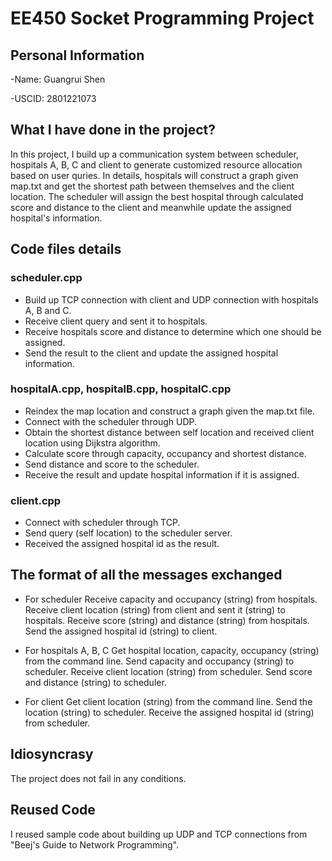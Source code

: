 # EE450 Socket Programming Project

## Personal Information

-Name: Guangrui Shen

-USCID: 2801221073

## What I have done in the project?

In this project, I build up a communication system between scheduler, hospitals A, B, C and client to generate customized resource allocation based on user quries. In details, hospitals will construct a graph given map.txt and get the shortest path between themselves and the client location. The scheduler will assign the best hospital through calculated score and distance to the client and meanwhile update the assigned hospital's information.

## Code files details

### scheduler.cpp
- Build up TCP connection with client and UDP connection with hospitals A, B and C.
- Receive client query and sent it to hospitals.
- Receive hospitals score and distance to determine which one should be assigned.
- Send the result to the client and update the assigned hospital information.

### hospitalA.cpp, hospitalB.cpp, hospitalC.cpp

- Reindex the map location and construct a graph given the map.txt file.
- Connect with the scheduler through UDP.
- Obtain the shortest distance between self location and received client location using Dijkstra algorithm.
- Calculate score through capacity, occupancy and shortest distance.
- Send distance and score to the scheduler.
- Receive the result and update hospital information if it is assigned.

### client.cpp

- Connect with scheduler through TCP.
- Send query (self location) to the scheduler server.
- Received the assigned hospital id as the result.

## The format of all the messages exchanged

- For scheduler
    Receive capacity and occupancy (string) from hospitals.
    Receive client location (string) from client and sent it (string) to hospitals.
    Receive score (string) and distance (string) from hospitals.
    Send the assigned hospital id (string) to client.

- For hospitals A, B, C
    Get hospital location, capacity, occupancy (string) from the command line.
    Send capacity and occupancy (string) to scheduler.
    Receive client location (string) from scheduler.
    Send score and distance (string) to scheduler.

- For client
    Get client location (string) from the command line.
    Send the location (string) to scheduler.
    Receive the assigned hospital id (string) from scheduler.

## Idiosyncrasy

The project does not fail in any conditions.

## Reused Code

I reused sample code about building up UDP and TCP connections from "Beej's Guide to Network Programming".